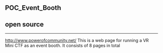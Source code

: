 ## POC_Event_Booth

##   open source

------

http://www.powerofcommunity.net/ 
This is a web page for running a VR Mini CTF as an event booth.
It consists of 8 pages in total

